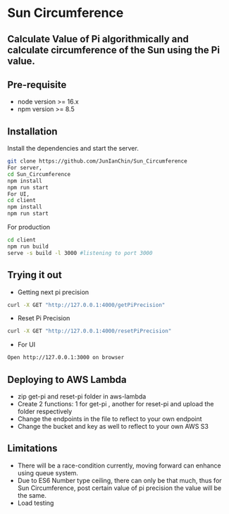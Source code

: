 # Sun Circumference

## Calculate Value of Pi algorithmically and calculate circumference of the Sun using the Pi value.

## Pre-requisite

- node version >= 16.x
- npm version >= 8.5

## Installation

Install the dependencies and start the server.

```sh
git clone https://github.com/JunIanChin/Sun_Circumference
For server,
cd Sun_Circumference
npm install
npm run start
For UI,
cd client
npm install
npm run start
```

For production

```sh
cd client
npm run build
serve -s build -l 3000 #listening to port 3000
```

## Trying it out

- Getting next pi precision

```sh
curl -X GET "http://127.0.0.1:4000/getPiPrecision"
```

- Reset Pi Precision

```sh
curl -X GET "http://127.0.0.1:4000/resetPiPrecision"
```

- For UI

```sh
Open http://127.0.0.1:3000 on browser
```

## Deploying to AWS Lambda

- zip get-pi and reset-pi folder in aws-lambda
- Create 2 functions: 1 for get-pi , another for reset-pi and upload the folder respectively
- Change the endpoints in the file to reflect to your own endpoint
- Change the bucket and key as well to reflect to your own AWS S3

## Limitations

- There will be a race-condition currently, moving forward can enhance using queue system.
- Due to ES6 Number type ceiling, there can only be that much, thus for Sun Circumference, post certain value of pi precision the value will be the same.
- Load testing
